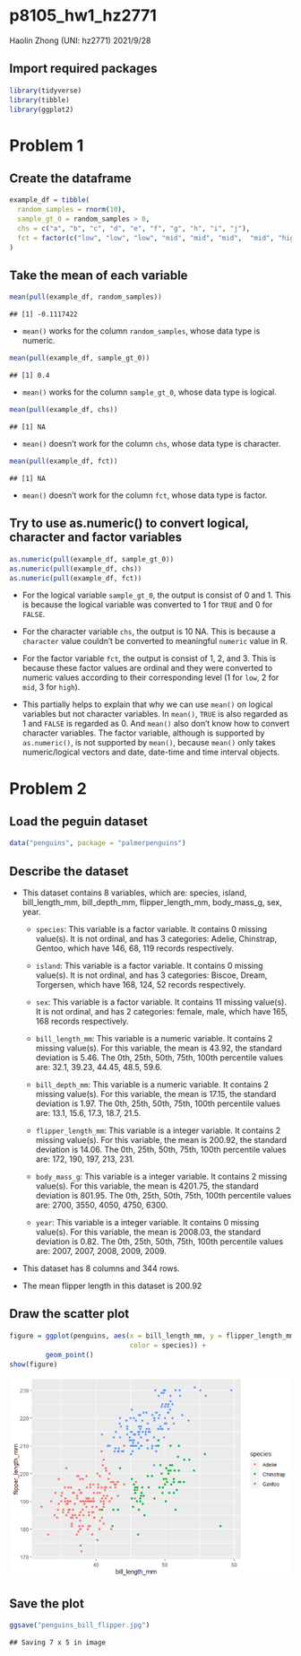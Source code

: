 p8105\_hw1\_hz2771
================
Haolin Zhong (UNI: hz2771)
2021/9/28

## Import required packages

``` r
library(tidyverse)
library(tibble)
library(ggplot2)
```

# Problem 1

## Create the dataframe

``` r
example_df = tibble(
  random_samples = rnorm(10),
  sample_gt_0 = random_samples > 0,
  chs = c("a", "b", "c", "d", "e", "f", "g", "h", "i", "j"),
  fct = factor(c("low", "low", "low", "mid", "mid", "mid",  "mid", "high", "high","high"), levels = c("low", "mid", "high"))
)
```

## Take the mean of each variable

``` r
mean(pull(example_df, random_samples))
```

    ## [1] -0.1117422

-   `mean()` works for the column `random_samples`, whose data type is
    numeric.

``` r
mean(pull(example_df, sample_gt_0))
```

    ## [1] 0.4

-   `mean()` works for the column `sample_gt_0`, whose data type is
    logical.

``` r
mean(pull(example_df, chs))
```

    ## [1] NA

-   `mean()` doesn’t work for the column `chs`, whose data type is
    character.

``` r
mean(pull(example_df, fct))
```

    ## [1] NA

-   `mean()` doesn’t work for the column `fct`, whose data type is
    factor.

## Try to use as.numeric() to convert logical, character and factor variables

``` r
as.numeric(pull(example_df, sample_gt_0))
as.numeric(pull(example_df, chs))
as.numeric(pull(example_df, fct))
```

-   For the logical variable `sample_gt_0`, the output is consist of 0
    and 1. This is because the logical variable was converted to 1 for
    `TRUE` and 0 for `FALSE`.

-   For the character variable `chs`, the output is 10 NA. This is
    because a `character` value couldn’t be converted to meaningful
    `numeric` value in R.

-   For the factor variable `fct`, the output is consist of 1, 2, and 3.
    This is because these factor values are ordinal and they were
    converted to numeric values according to their corresponding level
    (1 for `low`, 2 for `mid`, 3 for `high`).

-   This partially helps to explain that why we can use `mean()` on
    logical variables but not character variables. In `mean()`, `TRUE`
    is also regarded as 1 and `FALSE` is regarded as 0. And `mean()`
    also don’t know how to convert character variables. The factor
    variable, although is supported by `as.numeric()`, is not supported
    by `mean()`, because `mean()` only takes numeric/logical vectors and
    date, date-time and time interval objects.

# Problem 2

## Load the peguin dataset

``` r
data("penguins", package = "palmerpenguins")
```

## Describe the dataset

-   This dataset contains 8 variables, which are: species, island,
    bill\_length\_mm, bill\_depth\_mm, flipper\_length\_mm,
    body\_mass\_g, sex, year.

    -   `species`: This variable is a factor variable. It contains 0
        missing value(s). It is not ordinal, and has 3 categories:
        Adelie, Chinstrap, Gentoo, which have 146, 68, 119 records
        respectively.

    -   `island`: This variable is a factor variable. It contains 0
        missing value(s). It is not ordinal, and has 3 categories:
        Biscoe, Dream, Torgersen, which have 168, 124, 52 records
        respectively.

    -   `sex`: This variable is a factor variable. It contains 11
        missing value(s). It is not ordinal, and has 2 categories:
        female, male, which have 165, 168 records respectively.

    -   `bill_length_mm`: This variable is a numeric variable. It
        contains 2 missing value(s). For this variable, the mean is
        43.92, the standard deviation is 5.46. The 0th, 25th, 50th,
        75th, 100th percentile values are: 32.1, 39.23, 44.45, 48.5,
        59.6.

    -   `bill_depth_mm`: This variable is a numeric variable. It
        contains 2 missing value(s). For this variable, the mean is
        17.15, the standard deviation is 1.97. The 0th, 25th, 50th,
        75th, 100th percentile values are: 13.1, 15.6, 17.3, 18.7, 21.5.

    -   `flipper_length_mm`: This variable is a integer variable. It
        contains 2 missing value(s). For this variable, the mean is
        200.92, the standard deviation is 14.06. The 0th, 25th, 50th,
        75th, 100th percentile values are: 172, 190, 197, 213, 231.

    -   `body_mass_g`: This variable is a integer variable. It contains
        2 missing value(s). For this variable, the mean is 4201.75, the
        standard deviation is 801.95. The 0th, 25th, 50th, 75th, 100th
        percentile values are: 2700, 3550, 4050, 4750, 6300.

    -   `year`: This variable is a integer variable. It contains 0
        missing value(s). For this variable, the mean is 2008.03, the
        standard deviation is 0.82. The 0th, 25th, 50th, 75th, 100th
        percentile values are: 2007, 2007, 2008, 2009, 2009.

-   This dataset has 8 columns and 344 rows.

-   The mean flipper length in this dataset is 200.92

## Draw the scatter plot

``` r
figure = ggplot(penguins, aes(x = bill_length_mm, y = flipper_length_mm, 
                              color = species)) +
         geom_point()
show(figure)
```

![](p8105_hw1_hz2771_files/figure-gfm/unnamed-chunk-9-1.png)<!-- -->

## Save the plot

``` r
ggsave("penguins_bill_flipper.jpg")
```

    ## Saving 7 x 5 in image
